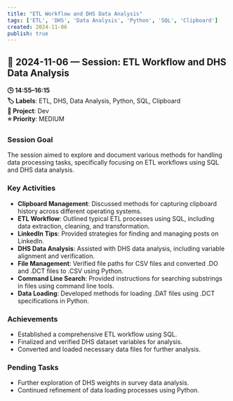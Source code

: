 ```yaml
---
title: "ETL Workflow and DHS Data Analysis"
tags: ['ETL', 'DHS', 'Data Analysis', 'Python', 'SQL', 'Clipboard']
created: 2024-11-06
publish: true
---
```


## 📅 2024-11-06 — Session: ETL Workflow and DHS Data Analysis

**🕒 14:55–16:15**  
**🏷️ Labels**: ETL, DHS, Data Analysis, Python, SQL, Clipboard  
**📂 Project**: Dev  
**⭐ Priority**: MEDIUM  


### Session Goal
The session aimed to explore and document various methods for handling data processing tasks, specifically focusing on ETL workflows using SQL and DHS data analysis.

### Key Activities
- **Clipboard Management**: Discussed methods for capturing clipboard history across different operating systems.
- **ETL Workflow**: Outlined typical ETL processes using SQL, including data extraction, cleaning, and transformation.
- **LinkedIn Tips**: Provided strategies for finding and managing posts on LinkedIn.
- **DHS Data Analysis**: Assisted with DHS data analysis, including variable alignment and verification.
- **File Management**: Verified file paths for CSV files and converted .DO and .DCT files to .CSV using Python.
- **Command Line Search**: Provided instructions for searching substrings in files using command line tools.
- **Data Loading**: Developed methods for loading .DAT files using .DCT specifications in Python.

### Achievements
- Established a comprehensive ETL workflow using SQL.
- Finalized and verified DHS dataset variables for analysis.
- Converted and loaded necessary data files for further analysis.

### Pending Tasks
- Further exploration of DHS weights in survey data analysis.
- Continued refinement of data loading processes using Python.
